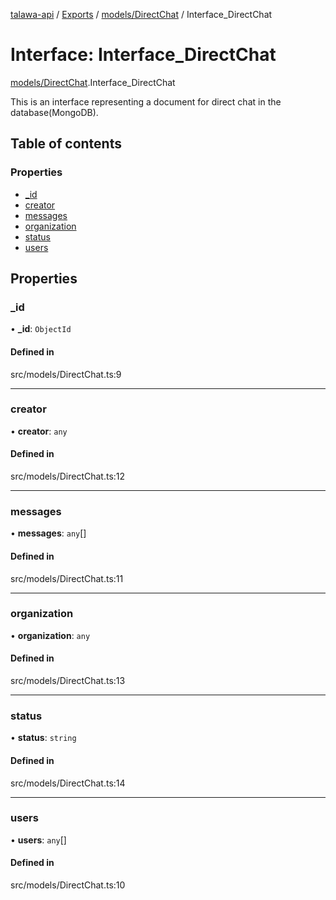 [talawa-api](../README.md) / [Exports](../modules.md) / [models/DirectChat](../modules/models_DirectChat.md) / Interface\_DirectChat

# Interface: Interface\_DirectChat

[models/DirectChat](../modules/models_DirectChat.md).Interface_DirectChat

This is an interface representing a document for direct chat in the database(MongoDB).

## Table of contents

### Properties

- [\_id](models_DirectChat.Interface_DirectChat.md#_id)
- [creator](models_DirectChat.Interface_DirectChat.md#creator)
- [messages](models_DirectChat.Interface_DirectChat.md#messages)
- [organization](models_DirectChat.Interface_DirectChat.md#organization)
- [status](models_DirectChat.Interface_DirectChat.md#status)
- [users](models_DirectChat.Interface_DirectChat.md#users)

## Properties

### \_id

• **\_id**: `ObjectId`

#### Defined in

src/models/DirectChat.ts:9

___

### creator

• **creator**: `any`

#### Defined in

src/models/DirectChat.ts:12

___

### messages

• **messages**: `any`[]

#### Defined in

src/models/DirectChat.ts:11

___

### organization

• **organization**: `any`

#### Defined in

src/models/DirectChat.ts:13

___

### status

• **status**: `string`

#### Defined in

src/models/DirectChat.ts:14

___

### users

• **users**: `any`[]

#### Defined in

src/models/DirectChat.ts:10
